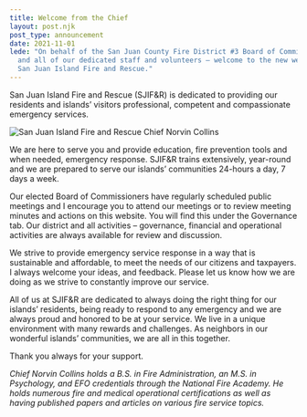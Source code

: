 ```yaml
---
title: Welcome from the Chief
layout: post.njk
post_type: announcement
date: 2021-11-01
lede: "On behalf of the San Juan County Fire District #3 Board of Commissioners
  and all of our dedicated staff and volunteers – welcome to the new website for
  San Juan Island Fire and Rescue."
---
```

San Juan Island Fire and Rescue (SJIF&R) is dedicated to providing our residents and islands’ visitors professional, competent and compassionate emergency services.

![San Juan Island Fire and Rescue Chief Norvin Collins](/assets/chief-photo-3-1-1152x1536.jpeg "San Juan Island Fire and Rescue Chief Norvin Collins")

We are here to serve you and provide education, fire prevention tools and when needed, emergency response. SJIF&R trains extensively, year-round and we are prepared to serve our islands’ communities 24-hours a day, 7 days a week.

Our elected Board of Commissioners have regularly scheduled public meetings and I encourage you to attend our meetings or to review meeting minutes and actions on this website. You will find this under the Governance tab. Our district and all activities – governance, financial and operational activities are always available for review and discussion.

We strive to provide emergency service response in a way that is sustainable and affordable, to meet the needs of our citizens and taxpayers. I always welcome your ideas, and feedback. Please let us know how we are doing as we strive to constantly improve our service.

All of us at SJIF&R are dedicated to always doing the right thing for our islands’ residents, being ready to respond to any emergency and we are always proud and honored to be at your service. We live in a unique environment with many rewards and challenges. As neighbors in our wonderful islands’ communities, we are all in this together.

Thank you always for your support.

*Chief Norvin Collins holds a B.S. in Fire Administration, an M.S. in Psychology, and EFO credentials through the National Fire Academy. He holds numerous fire and medical operational certifications as well as having published papers and articles on various fire service topics.*